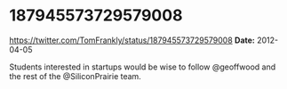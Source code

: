 # 187945573729579008
https://twitter.com/TomFrankly/status/187945573729579008
**Date:** 2012-04-05

Students interested in startups would be wise to follow @geoffwood and the rest of the @SiliconPrairie team.
